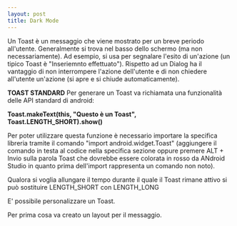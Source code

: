 ```yaml
---
layout: post
title: Dark Mode
---
```


Un Toast è un messaggio che viene mostrato per un breve periodo all'utente. Generalmente si trova nel basso dello schermo (ma non necessariamente).
Ad esempio, si usa per segnalare l'esito di un'azione (un tipico Toast è "Inseriemnto effettuato"). 
Rispetto ad un Dialog ha il vantaggio di non interrompere l'azione dell'utente e di non chiedere all'utente un'azione (si apre e si chiude automaticamente).

<b>TOAST STANDARD</b>
Per generare un Toast va richiamata una funzionalità delle API standard di android:

<b>Toast.makeText(this, "Questo è un Toast", Toast.LENGTH_SHORT).show() </b>

Per poter utilizzare questa funzione è necessario importare la specifica libreria tramite il comando "import android.widget.Toast" (aggiungere il comando in testa al codice nella specifica sezione oppure premere ALT + Invio sulla parola Toast che dovrebbe essere colorata in rosso da ANdroid Studio in quanto prima dell'import rappresenta un comando non noto).

Qualora si voglia allungare il tempo durante il quale il Toast rimane attivo si può sostituire LENGTH_SHORT con LENGTH_LONG

<TOAST PERSONALIZZATO>
E' possibile personalizzare un Toast.

Per prima cosa va creato un layout per il messaggio.
